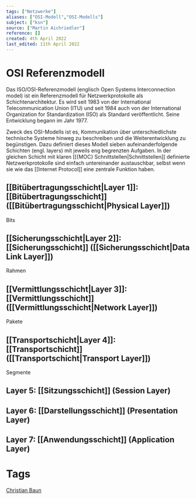 ```yaml
---
tags: ["Netzwerke"]
aliases: ["OSI-Modell","OSI-Modells"]
subject: ["ksn"]
source: ["Martin Aichriedler"]
reference: []
created: 4th April 2022
last_edited: 11th April 2022
---
```


# OSI Referenzmodell
Das ISO/OSI-Referenzmodell (englisch Open Systems Interconnection model) ist ein Referenzmodell für Netzwerkprotokolle als Schichtenarchitektur. Es wird seit 1983 von der International Telecommunication Union (ITU) und seit 1984 auch von der International Organization for Standardization (ISO) als Standard veröffentlicht. Seine Entwicklung begann im Jahr 1977.

Zweck des OSI-Modells ist es, Kommunikation über unterschiedlichste technische Systeme hinweg zu beschreiben und die Weiterentwicklung zu begünstigen. Dazu definiert dieses Modell sieben aufeinanderfolgende Schichten (engl. layers) mit jeweils eng begrenzten Aufgaben. In der gleichen Schicht mit klaren [[{MOC} Schnittstellen|Schnittstellen]] definierte Netzwerkprotokolle sind einfach untereinander austauschbar, selbst wenn sie wie das [[Internet Protocol]] eine zentrale Funktion haben.

## [[Bitübertragungsschicht|Layer 1]]: [[Bitübertragungsschicht]] ([[Bitübertragungsschicht|Physical Layer]])
Bits
## [[Sicherungsschicht|Layer 2]]: [[Sicherungsschicht]] ([[Sicherungsschicht|Data Link Layer]])
Rahmen
## [[Vermittlungsschicht|Layer 3]]: [[Vermittlungsschicht]] ([[Vermittlungsschicht|Network Layer]])
Pakete
## [[Transportschicht|Layer 4]]: [[Transportschicht]] ([[Transportschicht|Transport Layer]])
Segmente
## Layer 5: [[Sitzungsschicht]] (Session Layer)
## Layer 6: [[Darstellungsschicht]] (Presentation Layer)
## Layer 7: [[Anwendungsschicht]] (Application Layer)

# Tags
[Christian Baun](http://www.christianbaun.de/)
